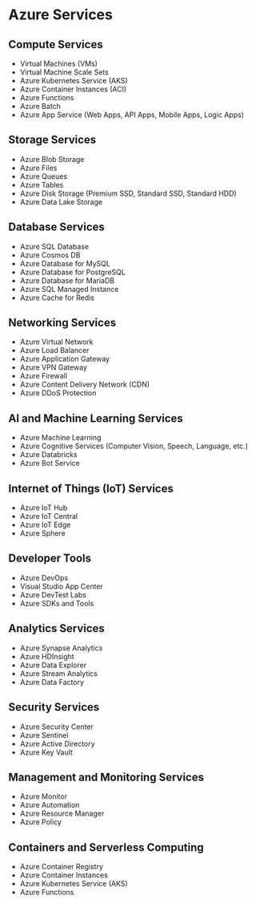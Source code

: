 # Azure Services

## Compute Services
- Virtual Machines (VMs)
- Virtual Machine Scale Sets
- Azure Kubernetes Service (AKS)
- Azure Container Instances (ACI)
- Azure Functions
- Azure Batch
- Azure App Service (Web Apps, API Apps, Mobile Apps, Logic Apps)

## Storage Services
- Azure Blob Storage
- Azure Files
- Azure Queues
- Azure Tables
- Azure Disk Storage (Premium SSD, Standard SSD, Standard HDD)
- Azure Data Lake Storage

## Database Services
- Azure SQL Database
- Azure Cosmos DB
- Azure Database for MySQL
- Azure Database for PostgreSQL
- Azure Database for MariaDB
- Azure SQL Managed Instance
- Azure Cache for Redis

## Networking Services
- Azure Virtual Network
- Azure Load Balancer
- Azure Application Gateway
- Azure VPN Gateway
- Azure Firewall
- Azure Content Delivery Network (CDN)
- Azure DDoS Protection

## AI and Machine Learning Services
- Azure Machine Learning
- Azure Cognitive Services (Computer Vision, Speech, Language, etc.)
- Azure Databricks
- Azure Bot Service

## Internet of Things (IoT) Services
- Azure IoT Hub
- Azure IoT Central
- Azure IoT Edge
- Azure Sphere

## Developer Tools
- Azure DevOps
- Visual Studio App Center
- Azure DevTest Labs
- Azure SDKs and Tools

## Analytics Services
- Azure Synapse Analytics
- Azure HDInsight
- Azure Data Explorer
- Azure Stream Analytics
- Azure Data Factory

## Security Services
- Azure Security Center
- Azure Sentinel
- Azure Active Directory
- Azure Key Vault

## Management and Monitoring Services
- Azure Monitor
- Azure Automation
- Azure Resource Manager
- Azure Policy

## Containers and Serverless Computing
- Azure Container Registry
- Azure Container Instances
- Azure Kubernetes Service (AKS)
- Azure Functions

